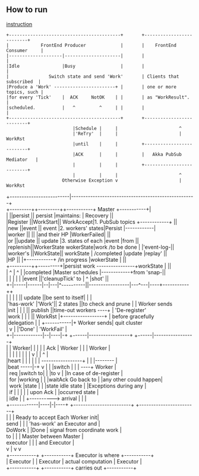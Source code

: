 ## How to run
[instruction](https://developer.lightbend.com/guides/akka-distributed-workers-scala/experimenting.html)

    +------------------------------------------+       +--------------------------+                    
    |            FrontEnd Producer             |       |    FrontEnd Consumer     |                    
    |--------------------|---------------------|       |                          |                    
    |Idle                |Busy                 |       |                          |                    
    |               Switch state and send 'Work'       | Clients that subscribed  |                    
    |Produce a 'Work' -----------------------+ |       | one or more topics, such |                    
    |for every 'Tick'    |  ACK     NotOK    | |       | as "WorkResult".         |                    
    |scheduled.          |   ^         ^     | |       |                          |                    
    +------------------------------------------+       +--------------------------+                    
                             |Schedule |     |                       ^                                 
                             |'ReTry'  |     |                       | WorkRst                         
                             |until    |     |         +--------------------------+                    
                             |ACK      |     |         |   Akka PubSub Mediator   |                    
                             |         |     |         +--------------------------+                    
                             |         |     |                       ^                                 
                         Otherwise Exception v                       | WorkRst                         
   +-------------------------|----------------------------------------------------+                   
   +---------++---------++-----------+             Master            +-----------+|                    
   |         ||persist  || persist   |maintains:                     | Recovery  ||                    
   |Register ||WorkStart|| WorkAccept|1. PubSub topics  +------------+           ||                    
   |new      ||event    || event     |2. workers' states|Persist     |------------|                    
   |worker   ||         ||           |and their HP      |WorkerFailed|           ||                    
   |or       ||update   || update    |3. states of each |event       |from       ||                    
   |replenish||WorkerState wokerState|work /to be done  |            |'event-log-||                    
   |worker's ||WorkState|| workState |	/completed      |update      |replay'    ||                    
   |HP       ||         |+-----------+    /in progress  |wokerState  |           ||                    
   +---------++---------+|persist work  ----------------+workState   |           ||                    
   | ^     |      ^  |   |completed   |Master schedules |------------+from 'snap-||                    
   | |     |      |  |   |event      ||'cleanupTick' to |       ^    |shot'      ||                    
   +-|-----|------|--|---|^----------||-----------------|---^---|----+-----------++                    
     |     |      |  |   || update   ||be sent to itself|   |   |                                      
     |'has-work'  |'Work'|| 2 states ||to check and prune   |   | Worker sends                         
     |init |      |  |   || publish  ||time-out workers ----+   | 'De-register'                        
     |work |      |  |   || WorkRst  |+-----------------+       | before gracefully                    
     |delegation  |  |   +-----------|+             Worker sends| quit cluster                         
     |     v      |  |'Done'         |              'WorkFail'  |                                      
   +-|------------|--|----|-+ +------|-----------------+ +------|-----------------+                    
   | |      Worker|  |    | | |  Ack | Worker          | |      |  Worker         |                    
   | |          | |  |    | | |      v                 | |      ^                 |                    
   |heart       | |  |    | | |   -----------------+   | |      |--------         |                    
   |beat   -----|-+  v    | | |switch              |   | |  ----+     Worker      |                    
   |       req  |switch to| | |to                  v   | |In case of  de-register |                    
   |       for  |working  | | |waitAck    Go back to   | |any other   could happen|                    
   |       work |state    | | |state      idle state   | |Exceptions  during any  |                    
   |       if   |    |    | | |           upon Ack     | |occurred    state       |                    
   |       idle |    | +---------->       arrival      | |                        |                    
   +------------|----|-|----+ +------------------------+ +------------------------+                    
                     | |             |    Ready to accept   Each Worker init|                          
            send     | |             |    'has-work'        an Executor and |                          
            DoWork   | |Done         |    signal from       coordinate work |                          
            to       | |             |    Master            between Master  |                          
            executor | |             |                      and Executor    |                          
                     v |             v                                      v                          
             +-----------+    +-----------+ Executor is where   +-----------+                          
             | Executor  |    | Executor  | actual computation  | Executor  |                          
             +-----------+    +-----------+ carries out         +-----------+                          
                                                                                                       
                                                                                                       
                                                                                                       
                                                                                                       
